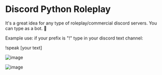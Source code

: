 # Discord Python Roleplay
It's a great idea for any type of roleplay/commercial discord servers. You can type as a bot. 👾

Example use: if your prefix is "!" type in your discord text channel:

!speak [your text]

![image](https://github.com/DaKU720/discord-bot/assets/69478926/0725aef8-6aa6-46a8-aee2-564f836dddae)

![image](https://github.com/DaKU720/discord-bot/assets/69478926/f95d83f5-b360-4861-b888-8b80906406fa)


